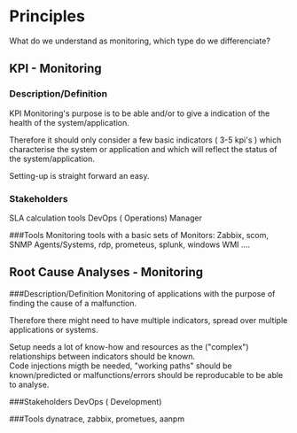 
# Principles

What do we understand as monitoring, which type do we differenciate?

## KPI - Monitoring

### Description/Definition
KPI Monitoring's purpose is to be able and/or to give a indication of the health of the system/application.

Therefore it should only consider a few basic indicators ( 3-5 kpi's ) which characterise the system or application and which will reflect the status of the system/application.

Setting-up is straight forward an easy.

### Stakeholders
SLA calculation tools
DevOps ( Operations)
Manager

###Tools
Monitoring tools with a basic sets of Monitors: Zabbix, scom, SNMP Agents/Systems, rdp, prometeus, splunk, windows WMI ....  

## Root Cause Analyses - Monitoring

###Description/Definition
Monitoring of applications with the purpose of finding the cause of a malfunction.

Therefore there might need to have multiple indicators, spread over multiple applications or systems. 

Setup needs a lot of know-how and resources as the ("complex") relationships between indicators should be known.  
Code injections migth be needed, "working paths" should be known/predicted or malfunctions/errors should be reproducable to be able to analyse.

###Stakeholders
DevOps ( Development)

###Tools
dynatrace, zabbix, prometues, aanpm
